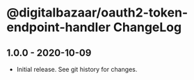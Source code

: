 # @digitalbazaar/oauth2-token-endpoint-handler ChangeLog

## 1.0.0 - 2020-10-09

- Initial release. See git history for changes.
